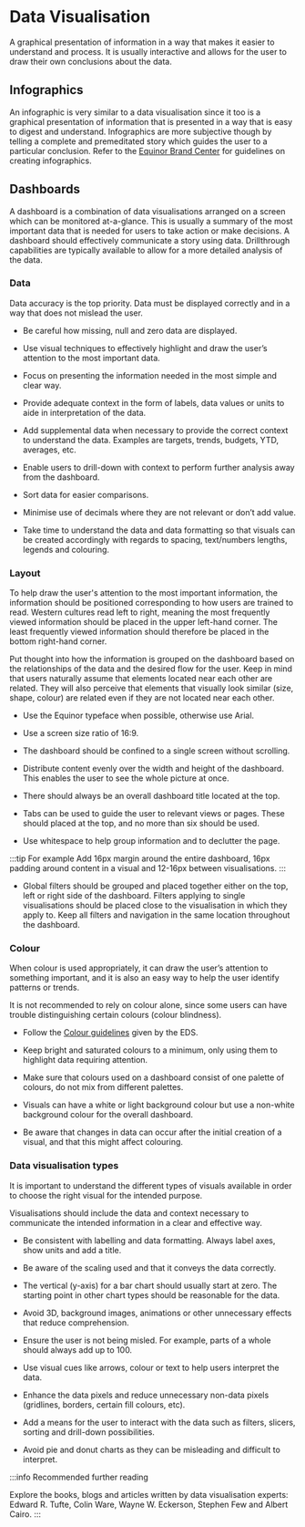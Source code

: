 # Data Visualisation

A graphical presentation of information in a way that makes it easier to understand and process. It is usually interactive and allows for the user to draw their own conclusions about the data.

## Infographics

An infographic is very similar to a data visualisation since it too is a graphical presentation of information that is presented in a way that is easy to digest and understand. Infographics are more subjective though by telling a complete and premeditated story which guides the user to a particular conclusion. Refer to the [Equinor Brand Center](../resources/resources.md#resources) for guidelines on creating infographics.

## Dashboards

A dashboard is a combination of data visualisations arranged on a screen which can be monitored at-a-glance. This is usually a summary of the most important data that is needed for users to take action or make decisions. A dashboard should effectively communicate a story using data. Drillthrough capabilities are typically available to allow for a more detailed analysis of the data.

### Data

Data accuracy is the top priority. Data must be displayed correctly and in a way that does not mislead the user.

-   Be careful how missing, null and zero data are displayed.
    
-   Use visual techniques to effectively highlight and draw the user’s attention to the most important data.
    
-   Focus on presenting the information needed in the most simple and clear way.
    
-   Provide adequate context in the form of labels, data values or units to aide in interpretation of the data.
    
-   Add supplemental data when necessary to provide the correct context to understand the data. Examples are targets, trends, budgets, YTD, averages, etc.
    
-   Enable users to drill-down with context to perform further analysis away from the dashboard.
    
-   Sort data for easier comparisons.
    
-   Minimise use of decimals where they are not relevant or don’t add value.
    
-   Take time to understand the data and data formatting so that visuals can be created accordingly with regards to spacing, text/numbers lengths, legends and colouring.
    

### Layout

To help draw the user's attention to the most important information, the information should be positioned corresponding to how users are trained to read. Western cultures read left to right, meaning the most frequently viewed information should be placed in the upper left-hand corner. The least frequently viewed information should therefore be placed in the bottom right-hand corner.

Put thought into how the information is grouped on the dashboard based on the relationships of the data and the desired flow for the user. Keep in mind that users naturally assume that elements located near each other are related. They will also perceive that elements that visually look similar (size, shape, colour) are related even if they are not located near each other.

-   Use the Equinor typeface when possible, otherwise use Arial.
    
-   Use a screen size ratio of 16:9.
    
-   The dashboard should be confined to a single screen without scrolling.
    
-   Distribute content evenly over the width and height of the dashboard. This enables the user to see the whole picture at once.
    
-   There should always be an overall dashboard title located at the top.
    
-   Tabs can be used to guide the user to relevant views or pages. These should placed at the top, and no more than six should be used.
    
-   Use whitespace to help group information and to declutter the page.

:::tip For example
Add 16px margin around the entire dashboard, 16px padding around content in a visual and 12-16px between visualisations.
:::        
-   Global filters should be grouped and placed together either on the top, left or right side of the dashboard. Filters applying to single visualisations should be placed close to the visualisation in which they apply to. Keep all filters and navigation in the same location throughout the dashboard.
    

### Colour

When colour is used appropriately, it can draw the user’s attention to something important, and it is also an easy way to help the user identify patterns or trends.

It is not recommended to rely on colour alone, since some users can have trouble distinguishing certain colours (colour blindness).

-   Follow the [Colour guidelines](../foundation/accessibility.md#colour) given by the EDS.
    
-   Keep bright and saturated colours to a minimum, only using them to highlight data requiring attention.
    
-   Make sure that colours used on a dashboard consist of one palette of colours, do not mix from different palettes.
    
-   Visuals can have a white or light background colour but use a non-white background colour for the overall dashboard.
    
-   Be aware that changes in data can occur after the initial creation of a visual, and that this might affect colouring.
    

### Data visualisation types

It is important to understand the different types of visuals available in order to choose the right visual for the intended purpose.

Visualisations should include the data and context necessary to communicate the intended information in a clear and effective way.

-   Be consistent with labelling and data formatting. Always label axes, show units and add a title.
    
-   Be aware of the scaling used and that it conveys the data correctly.
    
-   The vertical (y-axis) for a bar chart should usually start at zero. The starting point in other chart types should be reasonable for the data.
    
-   Avoid 3D, background images, animations or other unnecessary effects that reduce comprehension.
    
-   Ensure the user is not being misled. For example, parts of a whole should always add up to 100.
    
-   Use visual cues like arrows, colour or text to help users interpret the data.
    
-   Enhance the data pixels and reduce unnecessary non-data pixels (gridlines, borders, certain fill colours, etc).
    
-   Add a means for the user to interact with the data such as filters, slicers, sorting and drill-down possibilities.
    
-   Avoid pie and donut charts as they can be misleading and difficult to interpret.
    

:::info Recommended further reading

Explore the books, blogs and articles written by data visualisation experts:  
Edward R. Tufte, Colin Ware, Wayne W. Eckerson, Stephen Few and Albert Cairo.
:::